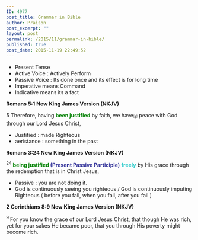 ```yaml
---
ID: 4977
post_title: Grammar in Bible
author: Praison
post_excerpt: ""
layout: post
permalink: /2015/11/grammar-in-bible/
published: true
post_date: 2015-11-19 22:49:52
---
```

<ul>
	<li>Present Tense</li>
	<li>Active Voice : Actively Perform</li>
	<li>Passive Voice : Its done once and its effect is for long time</li>
	<li>Imperative means Command</li>
	<li>Indicative means its a fact</li>
</ul>
<p class="passage-display"><strong><span class="passage-display-bcv">Romans 5:1
</span><span class="passage-display-version">New King James Version (NKJV)</span></strong></p>
<p class="chapter-1"><span class="text Rom-5-1"><span class="chapternum">5 </span>Therefore, having <span style="color: #008000;"><strong>been justified</strong></span> by faith, we have<sup class="footnote" style="box-sizing: border-box; font-size: 0.625em; line-height: 22px; position: relative; vertical-align: top; top: 0px;" data-fn="#fen-NKJV-28049a" data-link="[&lt;a href=&quot;#fen-NKJV-28049a&quot; title=&quot;See footnote a&quot;&gt;a&lt;/a&gt;]">[<a title="See footnote a" href="https://www.biblegateway.com/passage/?search=Romans+5%3A1&amp;version=NKJV#fen-NKJV-28049a">a</a>]</sup> peace with God through our Lord Jesus Christ,</span></p>

<ul>
	<li class="chapter-1">Justified : made Righteous</li>
	<li class="chapter-1">aeristance : something in the past</li>
</ul>
<p class="passage-display"><strong><span class="passage-display-bcv">Romans 3:24
</span><span class="passage-display-version">New King James Version (NKJV)</span></strong></p>
<span id="en-NKJV-28016" class="text Rom-3-24"><sup class="versenum">24 </sup><span style="color: #008000;"><strong>being justified</strong></span><span style="color: #333399;"><strong> (Present Passive Participle)</strong></span> <span style="color: #33cccc;"><strong>freely</strong></span> by His grace through the redemption that is in Christ Jesus,</span>
<ul>
	<li>Passive : you are not doing it.</li>
	<li>God is continuously seeing you righteous / God is continuously imputing Righteous ( before you fail, when you fail, after you fail )</li>
</ul>
<p class="passage-display"><strong><span class="passage-display-bcv">2 Corinthians 8:9
</span><span class="passage-display-version">New King James Version (NKJV)</span></strong></p>
<span id="en-NKJV-28942" class="text 2Cor-8-9"><sup class="versenum">9 </sup>For you know the grace of our Lord Jesus Christ, that though He was rich, yet for your sakes He became poor, that you through His poverty might become rich.</span>

&nbsp;